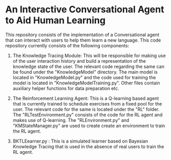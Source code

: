 # An Interactive Conversational Agent to Aid Human Learning

This repository consists of the implementation of a Conversational agent that can interact with users to help them learn a new language. This code repository currently consists of the following components:

1. The Knowledge Tracing Module: This will be responsible for making use of the user interaction history and build a representation of the knowledge state of the user. The relevant code regarding the same can be found under the "KnowledgeModel" directory. The main model is located in "KnowledgeModel.py" and the code used for training the model is located in "KnowledgeModelTraining.py". Other files contain auxiliary helper functions for data preparation etc. 

2. The Reinforcement Learning Agent: This is a Q-learning based agent that is currently trained to schedule exercises from a fixed pool for the user. The relevant code for the same is located under the "RL" folder. The "RLTestEnvironment.py" consists of the code for the RL agent and makes use of Q-learning. The "RLEnvironment.py" and "KMStateManager.py" are used to create create an environment to train the RL agent. 

3. BKTLEearner.py : This is a simulated learner based on Bayesian Knowledge Tracing that is used in the absence of real users to train the RL agent.